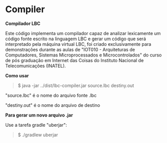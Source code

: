 # Compiler

**Compilador LBC**

Este código implementa um compilador capaz de analizar lexicamente um código fonte
escrito na linguagem LBC e gerar um código que será interpretado pela máquina virtual LBC,
foi criado exclusivamente para demonstrações durante as aulas de "IOT010 - Arquiteturas de Computadores, Sistemas Microprocessados e Microcontrolados"
do curso de pós graduação em Internet das Coisas do Instituto Nacional de Telecomunicações (INATEL).

**Como usar**
> $ java -jar ../dist/lbc-compiler.jar source.lbc destiny.out

"source.lbc" é o nome do arquivo fonte .lbc

"destiny.out" é o nome do arquivo de destino

**Para gerar um novo arquivo .jar**

Use a tarefa gradle "uberjar":
> $ ./gradlew uberjar
